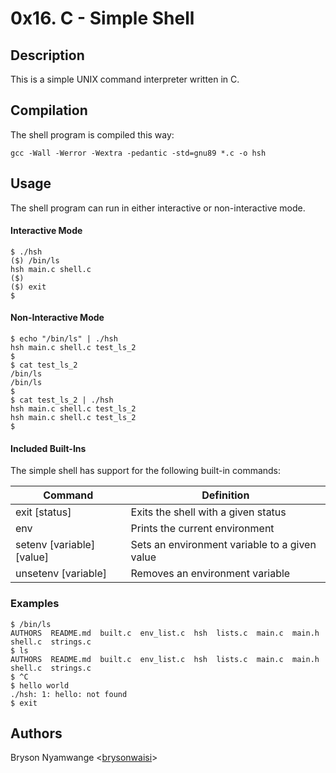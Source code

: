 # 0x16. C - Simple Shell

## Description

This is a simple UNIX command interpreter written in C.

## Compilation

The shell program is compiled this way:  

`gcc -Wall -Werror -Wextra -pedantic -std=gnu89 *.c -o hsh`

## Usage

The shell program can run in either interactive or non-interactive mode.

#### Interactive Mode

```
$ ./hsh
($) /bin/ls
hsh main.c shell.c
($)
($) exit
$
```

#### Non-Interactive Mode

```
$ echo "/bin/ls" | ./hsh
hsh main.c shell.c test_ls_2
$
$ cat test_ls_2
/bin/ls
/bin/ls
$
$ cat test_ls_2 | ./hsh
hsh main.c shell.c test_ls_2
hsh main.c shell.c test_ls_2
$
```

#### Included Built-Ins

The simple shell has support for the following built-in commands:

| Command                   | Definition                                    |
| ---------------           | --------------------------------------------- |
| exit [status]             | Exits the shell with a given status           |
| env                       | Prints the current environment                |
| setenv [variable] [value] | Sets an environment variable to a given value |
| unsetenv [variable]       | Removes an environment variable               |

### Examples

```
$ /bin/ls
AUTHORS  README.md  built.c  env_list.c  hsh  lists.c  main.c  main.h  shell.c	strings.c
$ ls
AUTHORS  README.md  built.c  env_list.c  hsh  lists.c  main.c  main.h  shell.c	strings.c
$ ^C
$ hello world
./hsh: 1: hello: not found
$ exit
```

## Authors 
Bryson Nyamwange <[brysonwaisi](https://github.com/brysonwaisi)>
